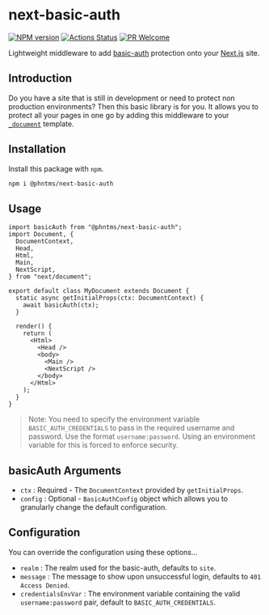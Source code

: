 # next-basic-auth

[![NPM version][npm-image]][npm-url]
[![Actions Status][ci-image]][ci-url]
[![PR Welcome][npm-downloads-image]][npm-downloads-url]

Lightweight middleware to add [basic-auth](https://developer.mozilla.org/en-US/docs/Web/HTTP/Authentication) protection onto your [Next.js](https://nextjs.org/) site.

## Introduction

Do you have a site that is still in development or need to protect non production environments? Then this basic library is for you. It allows you to protect all your pages in one go by adding this middleware to your [`_document`](https://nextjs.org/docs/advanced-features/custom-document) template.

## Installation

Install this package with `npm`.

```bash
npm i @phntms/next-basic-auth
```

## Usage

```JSX
import basicAuth from "@phntms/next-basic-auth";
import Document, {
  DocumentContext,
  Head,
  Html,
  Main,
  NextScript,
} from "next/document";

export default class MyDocument extends Document {
  static async getInitialProps(ctx: DocumentContext) {
    await basicAuth(ctx);
  }

  render() {
    return (
      <Html>
        <Head />
        <body>
          <Main />
          <NextScript />
        </body>
      </Html>
    );
  }
}
```

> Note: You need to specify the environment variable `BASIC_AUTH_CREDENTIALS` to pass in the required username and password. Use the format `username:password`. Using an environment variable for this is forced to enforce security.

## basicAuth Arguments

- `ctx` : Required - The `DocumentContext` provided by `getInitialProps`.
- `config` : Optional - `BasicAuthConfig` object which allows you to granularly change the default configuration.

## Configuration

You can override the configuration using these options...

- `realm` : The realm used for the basic-auth, defaults to `site`.
- `message` : The message to show upon unsuccessful login, defaults to `401 Access Denied`.
- `credentialsEnvVar` : The environment variable containing the valid `username:password` pair, default to `BASIC_AUTH_CREDENTIALS`.

[npm-image]: https://img.shields.io/npm/v/@phntms/next-basic-auth.svg?style=flat-square&logo=react
[npm-url]: https://npmjs.org/package/@phntms/next-basic-auth
[npm-downloads-image]: https://img.shields.io/npm/dm/@phntms/next-basic-auth.svg
[npm-downloads-url]: https://npmcharts.com/compare/@phntms/next-basic-auth?minimal=true
[ci-image]: https://github.com/phantomstudios/next-basic-auth/workflows/test/badge.svg
[ci-url]: https://github.com/phantomstudios/next-basic-auth/actions
